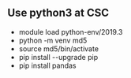 ## Use python3 at CSC

+ module load python-env/2019.3
+ python -m venv md5
+ source md5/bin/activate
+ pip install --upgrade pip
+ pip install pandas
